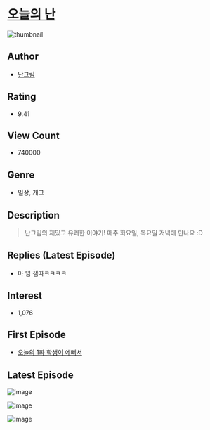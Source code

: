 # [오늘의 난](https://comic.naver.com/bestChallenge/list?titleId=784527)
![thumbnail](https://image-comic.pstatic.net/user_contents_data/challenge_comic/2022/04/10/351017/thumbnail_202x1645c7ae9c1_06e1_4856_8d95_f978169b3f44_00000878.JPEG)

## Author
- [난그림](https://comic.naver.com/artistTitle?id=351017)

## Rating
- 9.41

## View Count
- 740000

## Genre
- 일상, 개그

## Description
> 난그림의 재밌고 유쾌한 이야기! 매주 화요일, 목요일 저녁에 만나요 :D

## Replies (Latest Episode)
- 아 넘 잼따ㅋㅋㅋㅋ

## Interest
- 1,076

## First Episode
- [오늘의 1화 학생이 예뻐서](https://comic.naver.com/bestChallenge/detail?titleId=784527&no=1)

## Latest Episode
![image](https://image-comic.pstatic.net/user_contents_data/challenge_comic/2023/05/23/351017/upload_7378085187850155364.jpeg)

![image](https://image-comic.pstatic.net/user_contents_data/challenge_comic/2023/05/23/351017/upload_7089899690546903350.jpeg)

![image](https://image-comic.pstatic.net/user_contents_data/challenge_comic/2023/05/23/351017/upload_7017229690026997045.jpeg)
